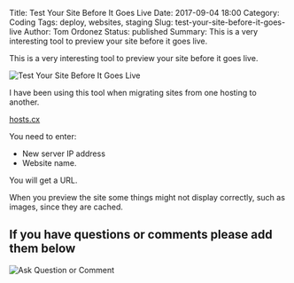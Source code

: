 Title: Test Your Site Before It Goes Live
Date: 2017-09-04 18:00
Category: Coding
Tags: deploy, websites, staging
Slug: test-your-site-before-it-goes-live
Author: Tom Ordonez
Status: published
Summary: This is a very interesting tool to preview your site before it goes live.

This is a very interesting tool to preview your site before it goes live.

![Test Your Site Before It Goes Live]({static}/images/test-your-site-before-it-goes-live.jpg)

I have been using this tool when migrating sites from one hosting to another.

<a href="http://hosts.cx" target="_blank">hosts.cx</a>

You need to enter:

* New server IP address
* Website name.

You will get a URL.

When you preview the site some things might not display correctly, such as images, since they are cached.

## If you have questions or comments please add them below

![Ask Question or Comment]({static}/images/tomordonez-ask-question-comment.gif)